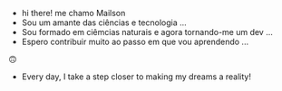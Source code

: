 - hi there! me chamo Mailson
- Sou um amante das ciências e tecnologia ...
- Sou formado em ciêmcias naturais e agora tornando-me um dev ...
- Espero contribuir muito ao passo em que vou aprendendo ...

🙃

- Every day, I take a step closer to making my dreams a reality!

<!---
mailsonn/mailsonn is a ✨ special ✨ repository because its `README.md` (this file) appears on your GitHub profile.
You can click the Preview link to take a look at your changes.
--->
